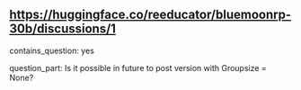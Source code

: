 ## https://huggingface.co/reeducator/bluemoonrp-30b/discussions/1

contains_question: yes

question_part: Is it possible in future to post version with Groupsize = None?